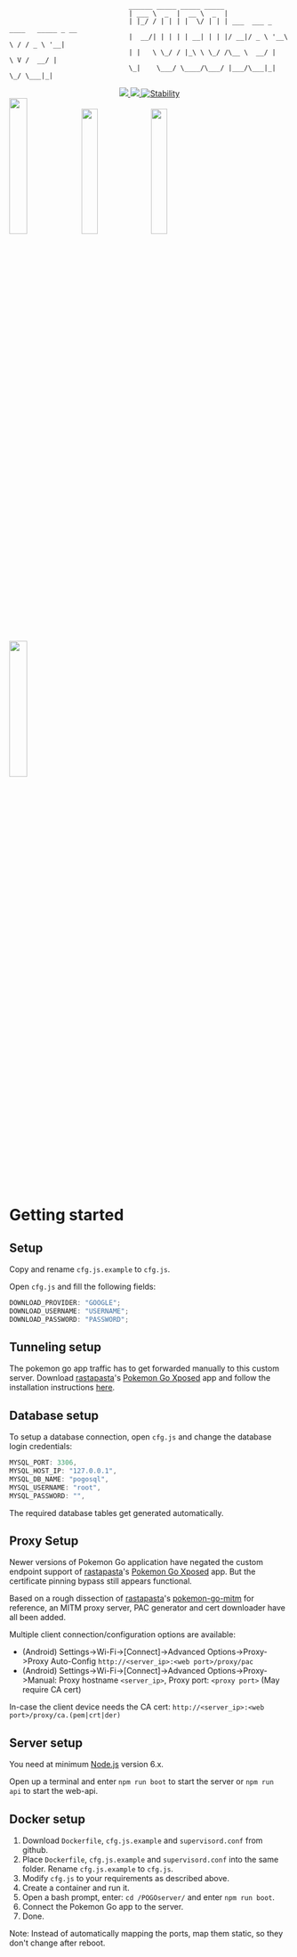 ````
                              ______ _____ _____ _____                               
                              | ___ \  _  |  __ \  _  |                              
                              | |_/ / | | | |  \/ | | | ___  ___ _ ____   _____ _ __ 
                              |  __/| | | | | __| | | |/ __|/ _ \ '__\ \ / / _ \ '__|
                              | |   \ \_/ / |_\ \ \_/ /\__ \  __/ |   \ V /  __/ |   
                              \_|    \___/ \____/\___/ |___/\___|_|    \_/ \___|_|   
````
<div align="center">
  <a href="#">
    <img src="https://img.shields.io/badge/Pokemon%20GO-0.35.0-blue.svg?style=flat-square" />
  </a>
  <a href="https://github.com/maierfelix/POGOserver/blob/master/LICENSE">
    <img src="https://img.shields.io/badge/GNU GPL-License-blue.svg?style=flat-square" />
  </a>
  <a href="https://nodejs.org/api/documentation.html#documentation_stability_index">
    <img src="https://img.shields.io/badge/stability-experimental-orange.svg?style=flat-square" alt="Stability" />
  </a>
</div>

<img width="25%" src="http://i.imgur.com/7VhPleu.png" />
<img width="24%" src="http://i.imgur.com/E82eqtk.png" />
<img width="24%" src="http://i.imgur.com/H692S9d.png" />
<img width="25%" src="http://i.imgur.com/LGrdUeH.png" />

# Getting started

## Setup

Copy and rename ``cfg.js.example`` to ``cfg.js``.

Open ``cfg.js`` and fill the following fields:

````js
DOWNLOAD_PROVIDER: "GOOGLE";
DOWNLOAD_USERNAME: "USERNAME";
DOWNLOAD_PASSWORD: "PASSWORD";
````

## Tunneling setup
The pokemon go app traffic has to get forwarded manually to this custom server. Download [rastapasta](https://github.com/rastapasta)'s [Pokemon Go Xposed](https://github.com/rastapasta/pokemon-go-xposed/releases) app and follow the installation instructions [here](https://github.com/rastapasta/pokemon-go-xposed#how-to-use-it).

## Database setup

To setup a database connection, open ``cfg.js`` and change the database login credentials:

````js
MYSQL_PORT: 3306,
MYSQL_HOST_IP: "127.0.0.1",
MYSQL_DB_NAME: "pogosql",
MYSQL_USERNAME: "root",
MYSQL_PASSWORD: "",
````

The required database tables get generated automatically.

## Proxy Setup
Newer versions of Pokemon Go application have negated the custom endpoint support of [rastapasta](https://github.com/rastapasta)'s [Pokemon Go Xposed](https://github.com/rastapasta/pokemon-go-xposed/releases) app. But the certificate pinning bypass still appears functional.

Based on a rough dissection of [rastapasta](https://github.com/rastapasta)'s [pokemon-go-mitm](https://github.com/rastapasta/pokemon-go-mitm) for reference, an MITM proxy server, PAC generator and cert downloader have all been added.

Multiple client connection/configuration options are available:

 * (Android) Settings->Wi-Fi->[Connect]->Advanced Options->Proxy->Proxy Auto-Config `http://<server_ip>:<web port>/proxy/pac`
 * (Android) Settings->Wi-Fi->[Connect]->Advanced Options->Proxy->Manual: Proxy hostname `<server_ip>`, Proxy port: `<proxy port>` (May require CA cert)

In-case the client device needs the CA cert: `http://<server_ip>:<web port>/proxy/ca.(pem|crt|der)`

## Server setup

You need at minimum [Node.js](https://nodejs.org/en/) version 6.x.

Open up a terminal and enter ``npm run boot`` to start the server or ``npm run api`` to start the web-api.

## Docker setup

1. Download ``Dockerfile``, ``cfg.js.example`` and ``supervisord.conf`` from github.
2. Place ``Dockerfile``, ``cfg.js.example`` and ``supervisord.conf`` into the same folder. Rename ``cfg.js.example`` to ``cfg.js``.
3. Modify ``cfg.js`` to your requirements as described above.
4. Create a container and run it.
5. Open a bash prompt, enter: ``cd /POGOserver/`` and enter ``npm run boot``.
6. Connect the Pokemon Go app to the server.
7. Done.

Note: Instead of automatically mapping the ports, map them static, so they don't change after reboot.
